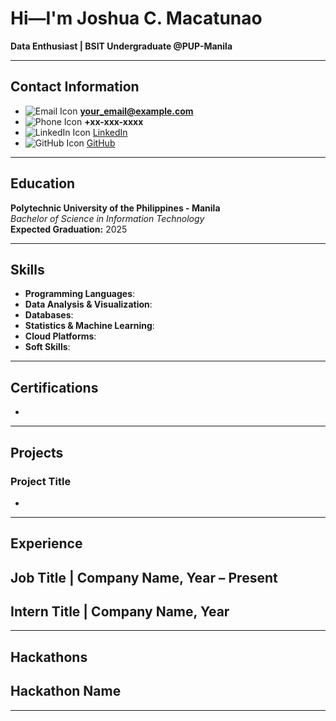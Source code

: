 # Hi—I'm Joshua C. Macatunao  
**Data Enthusiast | BSIT Undergraduate @PUP-Manila**

---

## Contact Information
- ![Email Icon](link_to_email_icon) **your_email@example.com**  
- ![Phone Icon](link_to_phone_icon) **+xx-xxx-xxxx**  
- ![LinkedIn Icon](link_to_linkedin_icon) [LinkedIn](https://www.linkedin.com/in/yourprofile)  
- ![GitHub Icon](link_to_github_icon) [GitHub](https://github.com/yourprofile)  

---

## Education

**Polytechnic University of the Philippines - Manila**  
_Bachelor of Science in Information Technology_  
**Expected Graduation:** 2025

---

## Skills

- **Programming Languages**:  
- **Data Analysis & Visualization**:  
- **Databases**:  
- **Statistics & Machine Learning**:  
- **Cloud Platforms**:  
- **Soft Skills**:  

---

## Certifications

-  

---

## Projects

### Project Title
-  

---

## Experience

**Job Title** | Company Name, Year – Present  
-  

**Intern Title** | Company Name, Year  
-  

---

## Hackathons

**Hackathon Name**  
-  

---
